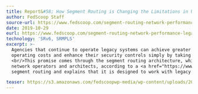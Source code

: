 ```yaml
---
title: Report&#58; How Segment Routing is Changing the Limitations in US Federal Network Architectures
author: FedScoop Staff
source-url: https://www.fedscoop.com/segment-routing-network-performance-legacy-systems-sc/
date: 2019-10-29
eurl: https://www.fedscoop.com/segment-routing-network-performance-legacy-systems-sc/
technology: 'SRv6, SRMPLS'
excerpt: >-
  Agencies that continue to operate legacy systems can achieve greater IT performance and versatility, lower their 
  operating costs and enhance their security controls simply by taking advantage of newer networking capabilities.
  <br/>This promise comes through the segment routing architecture, which is gaining rapid adoption among large-scale
  network operators and architects, according to a <a href="https://www.fedscoop.com/segment-routing-and-US-fed-network-architectures-report/">new report</a>. This report highlights the key benefits of
  segment routing and explains that it is designed to work with legacy systems too.

teaser: https://s3.amazonaws.com/fedscoopwp-media/wp-content/uploads/2016/12/23204231/FedScoop-RGB-Color.png
---
```


